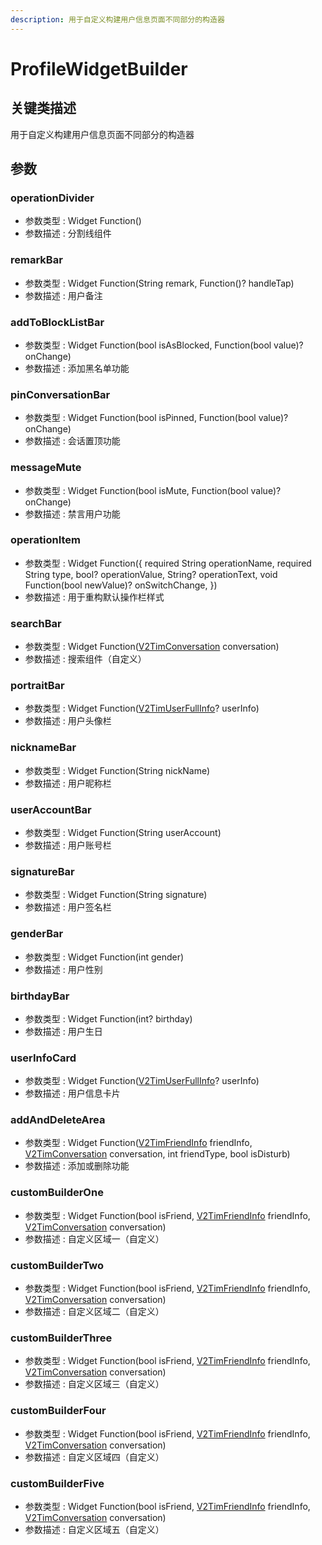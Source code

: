 ```yaml
---
description: 用于自定义构建用户信息页面不同部分的构造器
---
```


# ProfileWidgetBuilder

## 关键类描述

用于自定义构建用户信息页面不同部分的构造器

## 参数

### operationDivider

* 参数类型 : Widget Function()
* 参数描述 : 分割线组件

### remarkBar

* 参数类型 : Widget Function(String remark, Function()? handleTap)
* 参数描述 : 用户备注

### addToBlockListBar

* 参数类型 : Widget Function(bool isAsBlocked, Function(bool value)? onChange)
* 参数描述 : 添加黑名单功能

### pinConversationBar

* 参数类型 : Widget Function(bool isPinned, Function(bool value)? onChange)
* 参数描述 : 会话置顶功能

### messageMute

* 参数类型 : Widget Function(bool isMute, Function(bool value)? onChange)
* 参数描述 : 禁言用户功能

### operationItem

* 参数类型 : Widget Function({ required String operationName, required String type, bool? operationValue, String? operationText, void Function(bool newValue)? onSwitchChange, })
* 参数描述 : 用于重构默认操作栏样式

### searchBar

* 参数类型 : Widget Function([V2TimConversation](../../api/keyClass/message/v2timconversation.md) conversation)
* 参数描述 : 搜索组件（自定义）

### portraitBar

* 参数类型 : Widget Function([V2TimUserFullInfo](../../api/keyClass/user/v2timuserfullinfo.md)? userInfo)
* 参数描述 : 用户头像栏

### nicknameBar

* 参数类型 : Widget Function(String nickName)
* 参数描述 : 用户昵称栏

### userAccountBar

* 参数类型 : Widget Function(String userAccount)
* 参数描述 : 用户账号栏

### signatureBar

* 参数类型 : Widget Function(String signature)
* 参数描述 : 用户签名栏

### genderBar

* 参数类型 : Widget Function(int gender)
* 参数描述 : 用户性别

### birthdayBar

* 参数类型 : Widget Function(int? birthday)
* 参数描述 : 用户生日

### userInfoCard

* 参数类型 : Widget Function([V2TimUserFullInfo](../../api/keyClass/user/v2timuserfullinfo.md)? userInfo)
* 参数描述 : 用户信息卡片

### addAndDeleteArea

* 参数类型 : Widget Function([V2TimFriendInfo](../../api/keyClass/user/v2timfriendinfo.md) friendInfo, [V2TimConversation](../../api/keyClass/message/v2timconversation.md) conversation, int friendType, bool isDisturb)
* 参数描述 : 添加或删除功能

### customBuilderOne

* 参数类型 : Widget Function(bool isFriend, [V2TimFriendInfo](../../api/keyClass/user/v2timfriendinfo.md) friendInfo, [V2TimConversation](../../api/keyClass/message/v2timconversation.md) conversation)
* 参数描述 : 自定义区域一（自定义）

### customBuilderTwo

* 参数类型 : Widget Function(bool isFriend, [V2TimFriendInfo](../../api/keyClass/user/v2timfriendinfo.md) friendInfo, [V2TimConversation](../../api/keyClass/message/v2timconversation.md) conversation)
* 参数描述 : 自定义区域二（自定义）

### customBuilderThree

* 参数类型 : Widget Function(bool isFriend, [V2TimFriendInfo](../../api/keyClass/user/v2timfriendinfo.md) friendInfo, [V2TimConversation](../../api/keyClass/message/v2timconversation.md) conversation)
* 参数描述 : 自定义区域三（自定义）

### customBuilderFour

* 参数类型 : Widget Function(bool isFriend, [V2TimFriendInfo](../../api/keyClass/user/v2timfriendinfo.md) friendInfo, [V2TimConversation](../../api/keyClass/message/v2timconversation.md) conversation)
* 参数描述 : 自定义区域四（自定义）

### customBuilderFive

* 参数类型 : Widget Function(bool isFriend, [V2TimFriendInfo](../../api/keyClass/user/v2timfriendinfo.md) friendInfo, [V2TimConversation](../../api/keyClass/message/v2timconversation.md) conversation)
* 参数描述 : 自定义区域五（自定义）
